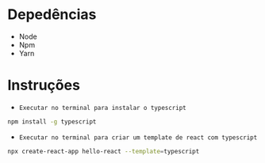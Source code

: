 # Depedências
- Node
- Npm
- Yarn

# Instruções

- `Executar no terminal para instalar o typescript`
```bash 
npm install -g typescript
```


- `Executar no terminal para criar um template de react com typescript`
```bash 
npx create-react-app hello-react --template=typescript
```


